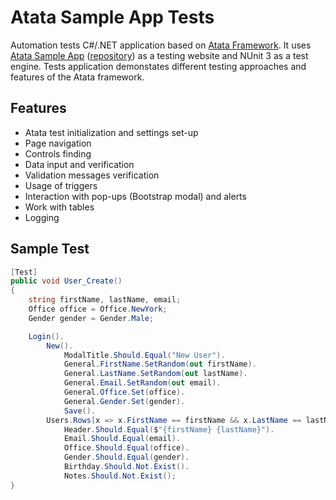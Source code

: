 # Atata Sample App Tests
Automation tests C#/.NET application based on [Atata Framework](https://github.com/atata-framework/atata). It uses [Atata Sample App](https://atata-framework.github.io/atata-sample-app/#!/) ([repository](https://github.com/atata-framework/atata-sample-app)) as a testing website and NUnit 3 as a test engine. Tests application demonstates different testing approaches and features of the Atata framework.

## Features
* Atata test initialization and settings set-up
* Page navigation
* Controls finding
* Data input and verification
* Validation messages verification
* Usage of triggers
* Interaction with pop-ups (Bootstrap modal) and alerts
* Work with tables
* Logging

## Sample Test

```C#
[Test]
public void User_Create()
{
    string firstName, lastName, email;
    Office office = Office.NewYork;
    Gender gender = Gender.Male;

    Login().
        New().
            ModalTitle.Should.Equal("New User").
            General.FirstName.SetRandom(out firstName).
            General.LastName.SetRandom(out lastName).
            General.Email.SetRandom(out email).
            General.Office.Set(office).
            General.Gender.Set(gender).
            Save().
        Users.Rows[x => x.FirstName == firstName && x.LastName == lastName && x.Email == email && x.Office == office].View().
            Header.Should.Equal($"{firstName} {lastName}").
            Email.Should.Equal(email).
            Office.Should.Equal(office).
            Gender.Should.Equal(gender).
            Birthday.Should.Not.Exist().
            Notes.Should.Not.Exist();
}
```